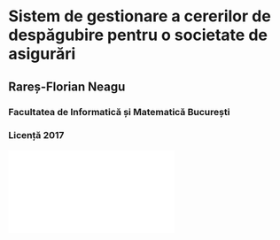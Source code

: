 # Sistem de gestionare a cererilor de despăgubire pentru o societate de asigurări
## Rareș-Florian Neagu
### Facultatea de Informatică și Matematică București
### Licență 2017

![Fișier PDF](main.pdf)